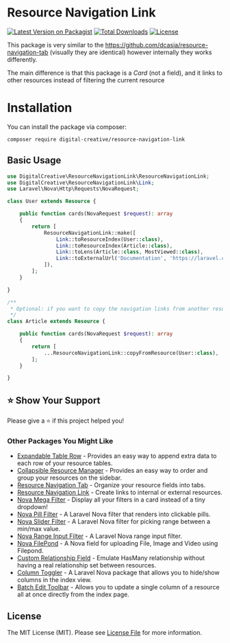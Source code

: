 # Resource Navigation Link

[![Latest Version on Packagist](https://img.shields.io/packagist/v/digital-creative/resource-navigation-link)](https://packagist.org/packages/digital-creative/resource-navigation-link)
[![Total Downloads](https://img.shields.io/packagist/dt/digital-creative/resource-navigation-link)](https://packagist.org/packages/digital-creative/resource-navigation-link)
[![License](https://img.shields.io/packagist/l/digital-creative/resource-navigation-link)](https://github.com/dcasia/resource-navigation-link/blob/master/LICENSE)

This package is very similar to the https://github.com/dcasia/resource-navigation-tab (visually they are identical)
however internally they works differently.

The main difference is that this package is a *Card* (not a field), and it links to other resources instead of filtering the current resource

# Installation

You can install the package via composer:

```
composer require digital-creative/resource-navigation-link
```

## Basic Usage

```php
use DigitalCreative\ResourceNavigationLink\ResourceNavigationLink;
use DigitalCreative\ResourceNavigationLink\Link;
use Laravel\Nova\Http\Requests\NovaRequest;

class User extends Resource {

    public function cards(NovaRequest $request): array
    {
        return [
            ResourceNavigationLink::make([
                Link::toResourceIndex(User::class),
                Link::toResourceIndex(Article::class),
                Link::toLens(Article::class, MostViewed::class),
                Link::toExternalUrl('Documentation', 'https://laravel.com/docs/10.x/readme'),
            ]),
        ];
    }

}

/**
 * Optional: if you want to copy the navigation links from another resource
 */
class Article extends Resource {

    public function cards(NovaRequest $request): array
    {
        return [
            ...ResourceNavigationLink::copyFromResource(User::class),
        ];
    }

}
```

## ⭐️ Show Your Support

Please give a ⭐️ if this project helped you!

### Other Packages You Might Like

- [Expandable Table Row](https://github.com/dcasia/expandable-table-row) - Provides an easy way to append extra data to each row of your resource tables.
- [Collapsible Resource Manager](https://github.com/dcasia/collapsible-resource-manager) - Provides an easy way to order and group your resources on the sidebar.
- [Resource Navigation Tab](https://github.com/dcasia/resource-navigation-tab) - Organize your resource fields into tabs.
- [Resource Navigation Link](https://github.com/dcasia/resource-navigation-link) - Create links to internal or external resources.
- [Nova Mega Filter](https://github.com/dcasia/nova-mega-filter) - Display all your filters in a card instead of a tiny dropdown!
- [Nova Pill Filter](https://github.com/dcasia/nova-pill-filter) - A Laravel Nova filter that renders into clickable pills.
- [Nova Slider Filter](https://github.com/dcasia/nova-slider-filter) - A Laravel Nova filter for picking range between a min/max value.
- [Nova Range Input Filter](https://github.com/dcasia/nova-range-input-filter) - A Laravel Nova range input filter.
- [Nova FilePond](https://github.com/dcasia/nova-filepond) - A Nova field for uploading File, Image and Video using Filepond.
- [Custom Relationship Field](https://github.com/dcasia/custom-relationship-field) - Emulate HasMany relationship without having a real relationship set between resources.
- [Column Toggler](https://github.com/dcasia/column-toggler) - A Laravel Nova package that allows you to hide/show columns in the index view.
- [Batch Edit Toolbar](https://github.com/dcasia/batch-edit-toolbar) - Allows you to update a single column of a resource all at once directly from the index page.

## License

The MIT License (MIT). Please see [License File](https://raw.githubusercontent.com/dcasia/resource-navigation-link/master/LICENSE) for more information.
